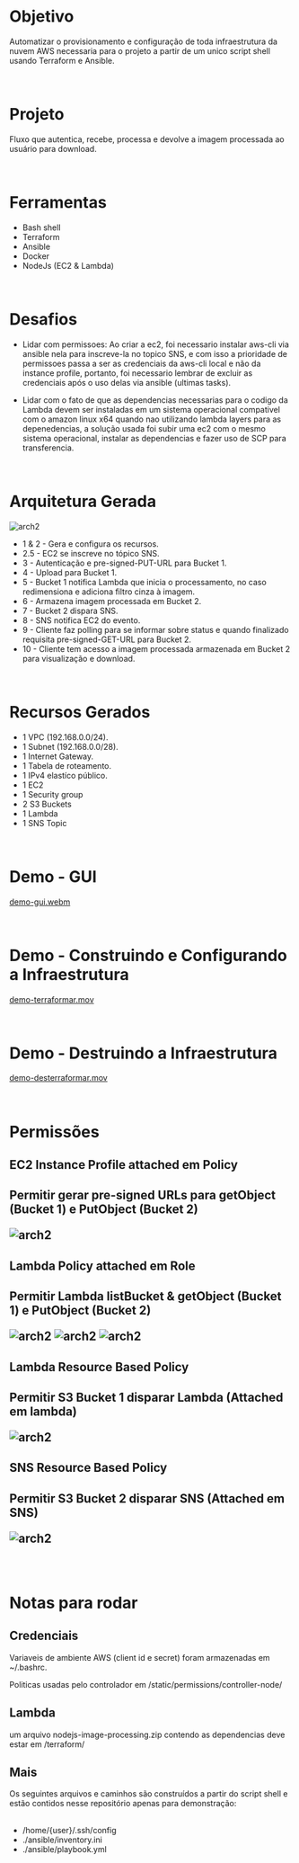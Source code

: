 <h1>Objetivo</h1>
<p>Automatizar o provisionamento e configuração de toda infraestrutura da nuvem AWS necessaria para o projeto
a partir de um unico script shell usando Terraform e Ansible.</p>
</br>
<h1>Projeto</h1>
<p>Fluxo que autentica, recebe, processa e devolve a imagem processada ao usuário para download.</p>
</br>
<h1>Ferramentas</h1>

- Bash shell
- Terraform
- Ansible
- Docker
- NodeJs (EC2 & Lambda)


</br>
<h1>Desafios</h1>

- Lidar com permissoes: Ao criar a ec2, foi necessario instalar
aws-cli via ansible nela para inscreve-la no topico SNS, e com isso
a prioridade de permissoes passa a ser as credenciais da aws-cli local
e não da instance profile, portanto, foi necessario lembrar de excluir
as credenciais após o uso delas via ansible (ultimas tasks).

- Lidar com o fato de que as dependencias necessarias para o 
codigo da Lambda devem ser instaladas em um sistema operacional
compativel com o amazon linux x64 quando nao utilizando lambda layers
para as depenedencias, a solução usada foi subir uma ec2 com o mesmo
sistema operacional, instalar as dependencias e fazer uso de SCP para
transferencia.

</br>
<h1>Arquitetura Gerada</h1>

![arch2](./static/architecture.PNG)

- 1 & 2 - Gera e configura os recursos.
- 2.5 - EC2 se inscreve no tópico SNS.
- 3 - Autenticação e pre-signed-PUT-URL para Bucket 1.
- 4 - Upload para Bucket 1.
- 5 - Bucket 1 notifica Lambda que inicia o processamento, no caso redimensiona e adiciona filtro cinza à imagem.
- 6 - Armazena imagem processada em Bucket 2.
- 7 - Bucket 2 dispara SNS.
- 8 - SNS notifica EC2 do evento.
- 9 - Cliente faz polling para se informar sobre status e quando finalizado requisita pre-signed-GET-URL para Bucket 2.
- 10 - Cliente tem acesso a imagem processada armazenada em Bucket 2 para visualização e download.

</br>
<h1>Recursos Gerados</h1>

- 1 VPC (192.168.0.0/24).
- 1 Subnet (192.168.0.0/28).
- 1 Internet Gateway.
- 1 Tabela de roteamento.
- 1 IPv4 elastíco público.
- 1 EC2
- 1 Security group
- 2 S3 Buckets
- 1 Lambda
- 1 SNS Topic


</br>
<h1>Demo - GUI</h1>

[demo-gui.webm](https://github.com/user-attachments/assets/a4843ec0-33ef-4c84-b9b9-3fb380ec3962)

</br>
<h1>Demo - Construindo e Configurando a Infraestrutura</h1>

[demo-terraformar.mov](./demo-videos/demo-terraformar.mov)


</br>
<h1>Demo - Destruindo a Infraestrutura</h1>

[demo-desterraformar.mov](https://github.com/user-attachments/assets/a4f32299-ade8-4cea-9cd3-72eee78c1ba0)


</br>
<h1>Permissões</h1>
<h2>EC2 Instance Profile attached em Policy<h2>
<p>Permitir gerar pre-signed URLs para getObject (Bucket 1) e PutObject (Bucket 2)</p>

![arch2](./static/permissions/generated/ec2-role-instance-profile.PNG)

<h2>Lambda Policy attached em Role<h2>
<p>Permitir Lambda listBucket & getObject (Bucket 1) e PutObject (Bucket 2)</p>

![arch2](./static/permissions/generated/lambda-basic-exec-role-policy.PNG)
![arch2](./static/permissions/generated/lambda-policy-for-bucket-1.PNG)
![arch2](./static/permissions/generated/lambda-policy-for-bucket-2.PNG)

<h2>Lambda Resource Based Policy<h2>
<p>Permitir S3 Bucket 1 disparar Lambda (Attached em lambda)</p>

![arch2](./static/permissions/generated/lambda-resource-based-policy-allow-s3.PNG)

<h2>SNS Resource Based Policy<h2>
<p>Permitir S3 Bucket 2 disparar SNS (Attached em SNS)</p>

![arch2](./static/permissions/generated/allow-bucket2-on-sns.PNG)
	

</br>
<h1>Notas para rodar</h1>

<h2>Credenciais</h2>
<p>Variaveis de ambiente AWS (client id e secret) foram armazenadas em ~/.bashrc.</p>
<p>Politicas usadas pelo controlador em /static/permissions/controller-node/</p>

<h2>Lambda</h2>
<p>um arquivo nodejs-image-processing.zip contendo as dependencias deve estar em /terraform/</p>

<h2>Mais</h2>
Os seguintes arquivos e caminhos são construídos a partir do script shell e estão contidos nesse repositório apenas para demonstração:
</br></br>

- /home/{user}/.ssh/config
- ./ansible/inventory.ini
- ./ansible/playbook.yml



</br></br>
